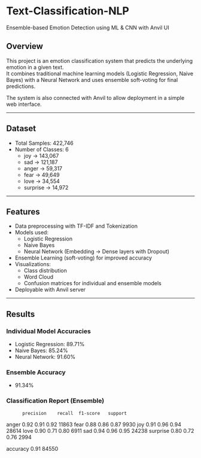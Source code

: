 # Text-Classification-NLP 
Ensemble-based Emotion Detection using ML &amp; CNN with Anvil UI
 

## Overview  
This project is an emotion classification system that predicts the underlying emotion in a given text.  
It combines traditional machine learning models (Logistic Regression, Naive Bayes) with a Neural Network and uses ensemble soft-voting for final predictions.  

The system is also connected with Anvil to allow deployment in a simple web interface.  

---

## Dataset  
- Total Samples: 422,746  
- Number of Classes: 6  
  - joy → 143,067  
  - sad → 121,187  
  - anger → 59,317  
  - fear → 49,649  
  - love → 34,554  
  - surprise → 14,972  

---

## Features  
- Data preprocessing with TF-IDF and Tokenization  
- Models used:  
  - Logistic Regression  
  - Naive Bayes  
  - Neural Network (Embedding → Dense layers with Dropout)  
- Ensemble Learning (soft-voting) for improved accuracy  
- Visualizations:  
  - Class distribution  
  - Word Cloud  
  - Confusion matrices for individual and ensemble models  
- Deployable with Anvil server  

---

## Results  

### Individual Model Accuracies
- Logistic Regression: 89.71%  
- Naive Bayes: 85.24%  
- Neural Network: 91.60%  

### Ensemble Accuracy  
- 91.34%  

### Classification Report (Ensemble)  
          precision    recall  f1-score   support

   anger       0.92      0.91      0.92     11863
    fear       0.88      0.86      0.87      9930
     joy       0.91      0.96      0.94     28614
    love       0.90      0.71      0.80      6911
     sad       0.94      0.96      0.95     24238
 surprise     0.80      0.72      0.76      2994

accuracy                           0.91     84550


